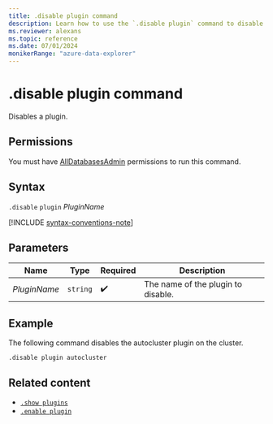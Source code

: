 ```yaml
---
title: .disable plugin command
description: Learn how to use the `.disable plugin` command to disable a plugin. 
ms.reviewer: alexans
ms.topic: reference
ms.date: 07/01/2024
monikerRange: "azure-data-explorer"
---
```

# .disable plugin command

Disables a plugin.

## Permissions

You must have [AllDatabasesAdmin](../access-control/role-based-access-control.md) permissions to run this command.

## Syntax

`.disable` `plugin` *PluginName*

[!INCLUDE [syntax-conventions-note](../includes/syntax-conventions-note.md)]

## Parameters

|Name|Type|Required|Description|
|--|--|--|--|
|*PluginName*| `string` | :heavy_check_mark:|The name of the plugin to disable.|

## Example

The following command disables the autocluster plugin on the cluster.

```kusto
.disable plugin autocluster
```

## Related content

* [`.show plugins`](show-plugins.md)
* [`.enable plugin`](enable-plugin.md)
